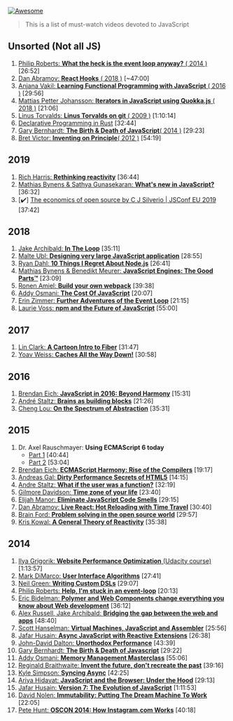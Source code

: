 [![Awesome](https://cdn.rawgit.com/sindresorhus/awesome/d7305f38d29fed78fa85652e3a63e154dd8e8829/media/badge.svg)](https://github.com/sindresorhus/awesome)
> This is a list of must-watch videos devoted to JavaScript 
## Unsorted (Not all JS)
1. [Philip Roberts: **What the heck is the event loop anyway?** ( 2014 )](https://www.youtube.com/watch?v=8aGhZQkoFbQ&feature=youtu.be) [26:52]
1. [Dan Abramov: **React Hooks** ( 2018 )](https://youtu.be/dpw9EHDh2bM?t=690) [~47:00]
1. [Anjana Vakil: **Learning Functional Programming with JavaScript** ( 2016 )](https://www.youtube.com/watch?v=e-5obm1G_FY&feature=youtu.be) [29:56]
1. [Mattias Petter Johansson: **Iterators in JavaScript using Quokka.js** ( 2018 )](https://www.youtube.com/watch?v=W4brAobC2Hc&list=PL0zVEGEvSaeHJppaRLrqjeTPnCH6vw-sm) [21:06]
1. [Linus Torvalds: **Linus Torvalds on git** ( 2009 )](https://www.youtube.com/watch?v=4XpnKHJAok8) [1:10:14]
1. [Declarative Programming in Rust](https://www.youtube.com/watch?v=Des3zZuTbhk) [32:44]
1. [Gary Bernhardt: **The Birth & Death of JavaScript**( 2014 )](https://www.destroyallsoftware.com/talks/the-birth-and-death-of-javascript) [29:23]
1. [Bret Victor: **Inventing on Principle**( 2012 )](https://www.youtube.com/watch?v=PUv66718DII) [54:19]

## 2019
1. [Rich Harris: **Rethinking reactivity**](https://www.youtube.com/watch?v=AdNJ3fydeao) [36:44]
1. [Mathias Bynens & Sathya Gunasekaran: **What's new in JavaScript?**](https://www.youtube.com/watch?v=c0oy0vQKEZE) [36:32]
1. [:heavy_check_mark:] [The economics of open source by C J Silverio | JSConf EU 2019](https://www.youtube.com/watch?v=MO8hZlgK5zc) [37:42] 

## 2018
1. [Jake Archibald: **In The Loop**](https://www.youtube.com/watch?v=cCOL7MC4Pl0) [35:11]
1. [Malte Ubl: **Designing very large JavaScript application**](https://www.youtube.com/watch?v=ZZmUwXEiPm4) [28:55]
1. [Ryan Dahl: **10 Things I Regret About Node.js**](https://www.youtube.com/watch?v=M3BM9TB-8yA) [26:41]
1. [Mathias Bynens & Benedikt Meurer: **JavaScript Engines: The Good Parts™**](https://www.youtube.com/watch?v=5nmpokoRaZI) [23:09]
1. [Ronen Amiel: **Build your own webpack**](https://www.youtube.com/watch?v=Gc9-7PBqOC8) [39:38]
1. [Addy Osmani: **The Cost Of JavaScript**](https://www.youtube.com/watch?v=63I-mEuSvGA) [20:07]
1. [Erin Zimmer: **Further Adventures of the Event Loop**](https://www.youtube.com/watch?v=u1kqx6AenYw) [21:15]
1. [Laurie Voss: **npm and the Future of JavaScript**](https://www.youtube.com/watch?v=Qa4dxW-Qi2s) [55:00]

## 2017
1. [Lin Clark: **A Cartoon Intro to Fiber**](https://www.youtube.com/watch?v=ZCuYPiUIONs) [31:47]
1. [Yoav Weiss: **Caches All the Way Down!**](https://www.youtube.com/watch?v=WFI-Yi9Fb7Y) [30:58]

## 2016
1. [Brendan Eich: **JavaScript in 2016: Beyond Harmony**](https://www.oreilly.com/ideas/brendan-eich-javascript-fluent-2016) [15:31]
1. [André Staltz: **Brains as building blocks**](https://www.youtube.com/watch?v=1ToJ7cxb1R8) [21:26]
1. [Cheng Lou: **On the Spectrum of Abstraction**](https://www.youtube.com/watch?v=mVVNJKv9esE) [35:31]

## 2015 
1. Dr. Axel Rauschmayer: **Using ECMAScript 6 today** 
	* [Part 1](https://www.youtube.com/watch?v=Fg3bEZIcnUw) [40:44]
	* [Part 2](https://www.youtube.com/watch?v=Vhhq1WpzsnM) [53:04]
1. [Brendan Eich: **ECMAScript Harmony: Rise of the Compilers**](https://www.youtube.com/watch?v=PlmsweSNhTw) [19:17] 
1. [Andreas Gal: **Dirty Performance Secrets of HTML5**](https://www.youtube.com/watch?v=t8x40JXUeWA) [14:15]
1. [Andre Staltz: **What if the user was a function?**](https://www.youtube.com/watch?v=1zj7M1LnJV4) [32:19]
1. [Gilmore Davidson: **Time zone of your life**](https://www.youtube.com/watch?v=2BdFg5JT9lg) [23:40]
1. [Elijah Manor: **Eliminate JavaScript Code Smells**](https://www.youtube.com/watch?v=JVlfj7mQZPo) [29:15]
1. [Dan Abramov: **Live React: Hot Reloading with Time Travel**](https://www.youtube.com/watch?v=xsSnOQynTHs) [30:40]
1. [Brain Ford: **Problem solving in the open source world**](https://www.youtube.com/watch?v=9iIRZrxK1vA) [29:57]
1. [Kris Kowal: **A General Theory of Reactivity**](https://www.youtube.com/watch?v=2p51PE1MZ8U) [35:38]


## 2014
1. [Ilya Grigorik: **Website Performance Optimization** (Udacity course)](https://www.udacity.com/course/ud884) [1:13:57]
1. [Mark DiMarco: **User Interface Algorithms**](https://www.youtube.com/watch?v=90NsjKvz9Ns&index=2&list=PL37ZVnwpeshFXOP2lqCUykYPXYNsK_fgN) [27:41]
1. [Neil Green: **Writing Custom DSLs**](https://www.youtube.com/watch?v=lm4jEcnWeKI&index=11&list=PL37ZVnwpeshFXOP2lqCUykYPXYNsK_fgN) [29:07]
1. [Philip Roberts: **Help, I'm stuck in an event-loop**](http://vimeo.com/96425312) [20:13]
1. [Eric Bidelman: **Polymer and Web Components change everything you know about Web development**](https://www.youtube.com/watch?v=8OJ7ih8EE7s) [36:12]
1. [Alex Russell, Jake Archibald: **Bridging the gap between the web and apps**](https://www.youtube.com/watch?v=_yy0CDLnhMA)  [48:40]
1. [Scott Hanselman: **Virtual Machines, JavaScript and Assembler**](https://www.youtube.com/watch?v=UzyoT4DziQ4) [25:56]
1. [Jafar Husain: **Async JavaScript with Reactive Extensions**](https://www.youtube.com/watch?v=XRYN2xt11Ek) [26:38]
1. [John-David Dalton: **Unorthodox Performance**](https://www.youtube.com/watch?v=NthmeLEhDDM) [43:39]
1. [Gary Bernhardt: **The Birth & Death of Javascript**](https://www.destroyallsoftware.com/talks/the-birth-and-death-of-javascript) [29:22]
1. [Addy Osmani: **Memory Management Masterclass**](https://www.youtube.com/watch?v=LaxbdIyBkL0) [55:06]
1. [Reginald Braithwaite: **Invent the future, don't recreate the past**](http://youtu.be/uYcAjr2J_rU) [39:16]
1. [Kyle Simpson: **Syncing Async**](https://www.youtube.com/watch?v=-wYw0bZZ38Y) [42:25] 
1. [Ariya Hidayat: **JavaScript and the Browser: Under the Hood**](https://www.youtube.com/watch?v=dibzLw4wPms) [29:13] 
1. [Jafar Husain: **Version 7: The Evolution of JavaScript**](https://www.youtube.com/watch?v=DqMFX91ToLw) [1:11:53]
1. [David Nolen: **Immutability: Putting The Dream Machine To Work**](https://www.youtube.com/watch?v=SiFwRtCnxv4) [22:05]
1. [Pete Hunt: **OSCON 2014: How Instagram.com Works**](https://www.youtube.com/watch?v=VkTCL6Nqm6Y) [40:18]

